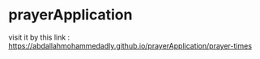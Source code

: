 # prayerApplication


visit it by this link : https://abdallahmohammedadly.github.io/prayerApplication/prayer-times 
